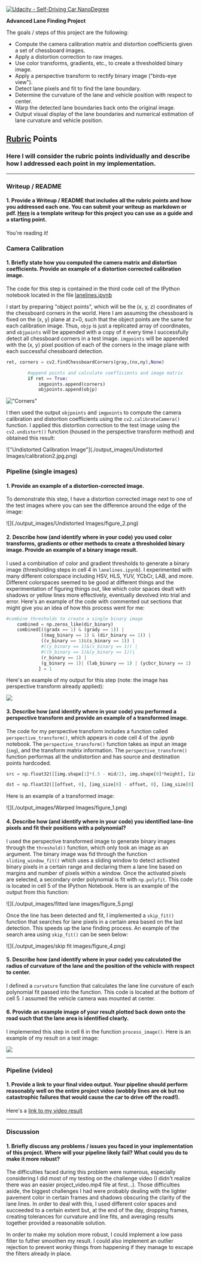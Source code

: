 [![Udacity - Self-Driving Car NanoDegree](https://s3.amazonaws.com/udacity-sdc/github/shield-carnd.svg)](http://www.udacity.com/drive)

**Advanced Lane Finding Project**

The goals / steps of this project are the following:

* Compute the camera calibration matrix and distortion coefficients given a set of chessboard images.
* Apply a distortion correction to raw images.
* Use color transforms, gradients, etc., to create a thresholded binary image.
* Apply a perspective transform to rectify binary image ("birds-eye view").
* Detect lane pixels and fit to find the lane boundary.
* Determine the curvature of the lane and vehicle position with respect to center.
* Warp the detected lane boundaries back onto the original image.
* Output visual display of the lane boundaries and numerical estimation of lane curvature and vehicle position.

## [Rubric](https://review.udacity.com/#!/rubrics/571/view) Points

### Here I will consider the rubric points individually and describe how I addressed each point in my implementation.  

---

### Writeup / README

#### 1. Provide a Writeup / README that includes all the rubric points and how you addressed each one.  You can submit your writeup as markdown or pdf.  [Here](https://github.com/udacity/CarND-Advanced-Lane-Lines/blob/master/writeup_template.md) is a template writeup for this project you can use as a guide and a starting point.  

You're reading it!

### Camera Calibration

#### 1. Briefly state how you computed the camera matrix and distortion coefficients. Provide an example of a distortion corrected calibration image.

The code for this step is contained in the third code cell of the IPython notebook located in the file [lanelines.ipynb](https://github.com/emiranda927/CarND-Advanced-Lane-Lines/blob/master/lanelines.ipynb)

I start by preparing "object points", which will be the (x, y, z) coordinates of the chessboard corners in the world. Here I am assuming the chessboard is fixed on the (x, y) plane at z=0, such that the object points are the same for each calibration image.  Thus, `objp` is just a replicated array of coordinates, and `objpoints` will be appended with a copy of it every time I successfully detect all chessboard corners in a test image.  `imgpoints` will be appended with the (x, y) pixel position of each of the corners in the image plane with each successful chessboard detection.  

```python
ret, corners = cv2.findChessboardCorners(gray,(nx,ny),None)

        #append points and calculate coefficients and image matrix
        if ret == True:
            imgpoints.append(corners)
            objpoints.append(objp)
```
!["Corners"](./output_images/draw_corners/calibration18.jpg.png)

I then used the output `objpoints` and `imgpoints` to compute the camera calibration and distortion coefficients using the `cv2.calibrateCamera()` function.  I applied this distortion correction to the test image using the `cv2.undistort()` function (housed in the perspective transform method) and obtained this result: 

!["Undistorted Calibration Image"](./output_images/Undistorted Images/calibration2.jpg.png)

### Pipeline (single images)

#### 1. Provide an example of a distortion-corrected image.

To demonstrate this step, I have a distortion corrected image next to one of the test images where you can see the difference around the edge of the image:

![](./output_images/Undistorted Images/figure_2.png)

#### 2. Describe how (and identify where in your code) you used color transforms, gradients or other methods to create a thresholded binary image.  Provide an example of a binary image result.

I used a combination of color and gradient thresholds to generate a binary image (thresholding steps in cell 4 in `lanelines.ipynb`). I experimented with many different colorspace including HSV, HLS, YUV, YCbCr, LAB, and more. Different colorspaces seemed to be good at different things and the experimentation of figuring things out, like which color spaces dealt with shadows or yellow lines more effectively, eventually devolved into trial and error. Here's an example of the code with commented out sections that might give you an idea of how this process went for me:
```python
#combine thresholds to create a single binary image
    combined = np.zeros_like(dir_binary)
    combined[((gradx == 1) & (grady == 1)) |
             ((mag_binary == 1) & (dir_binary == 1)) |
             ((v_binary == 1)&(s_binary == 1)) |
             #((y_binary == 1)&(s_binary == 1)) |
             #((b_binary == 1)&(y_binary == 1))|
             (r_binary == 1) |
             (g_binary == 1)| (lab_binary == 1) | (ycbcr_binary == 1)
            ] = 1  
```
Here's an example of my output for this step (note: the image has perspective transform already applied):

![](./output_images/BirdsEye/figure_4.png)

#### 3. Describe how (and identify where in your code) you performed a perspective transform and provide an example of a transformed image.

The code for my perspective transform includes a function called `perspective_transform()`, which appears in code cell 4 of the .ipynb notebook.  The `perspective_transform()` function takes as input an image (`img`), and the transform matrix information. The `perspective_transform()` function performas all the undistortion and has source and destination  points hardcoded.

```python
src = np.float32([[img.shape[1]*(.5 - mid/2), img.shape[0]*height], [img.shape[1]*(.5 + mid/2), img.shape[0]*height],[img.shape[1]*(.5 + bot/2), img.shape[0]*bot_trim], [img.shape[1]*(.5 - bot/2), img.shape[0]*bot_trim]])

dst = np.float32([[offset, 0], [img_size[0] - offset, 0], [img_size[0] - offset, img_size[1]], [offset, img_size[1]]])
```
Here is an example of a transformed image:

![](./output_images/Warped Images/figure_1.png)

#### 4. Describe how (and identify where in your code) you identified lane-line pixels and fit their positions with a polynomial?

I used the perspective transformed image to generate binary images through the `threshold()` function, which only took an image as an argument. The binary image was fid through the function `sliding_window_fit()` which uses a sliding window to detect activated binary pixels in a certain range and declaring them a lane line based on margins and number of pixels within a window. Once the activated pixels are selected, a secondary order polynomial  is fit with `np.polyfit`. This code is located in cell 5 of the IPython Notebook. Here is an example of the output from this function:

![](./output_images/fitted lane images/figure_5.png)

Once the line has been detected and fit, I implemented a `skip_fit()` function that searches for lane pixels in a certain area based on the last detection. This speeds up the lane finding process. An example of the search area using `skip_fit()` can be seen below:

![](./output_images/skip fit images/figure_4.png)

#### 5. Describe how (and identify where in your code) you calculated the radius of curvature of the lane and the position of the vehicle with respect to center.

I defined a `curvature` function that calculates the lane line curvature of each polynomial fit passed into the function. This code is located at the bottom of cell 5. I assumed the vehicle camera was mounted at center.

#### 6. Provide an example image of your result plotted back down onto the road such that the lane area is identified clearly.

I implemented this step in cell 6 in the function `process_image()`.  Here is an example of my result on a test image:

![](./output_images/mapped_lane.png)

---

### Pipeline (video)

#### 1. Provide a link to your final video output.  Your pipeline should perform reasonably well on the entire project video (wobbly lines are ok but no catastrophic failures that would cause the car to drive off the road!).

Here's a [link to my video result](./video_output/out_video.mp4)

---

### Discussion

#### 1. Briefly discuss any problems / issues you faced in your implementation of this project.  Where will your pipeline likely fail?  What could you do to make it more robust?

The difficulties faced during this problem were numerous, especially considering I did most of my testing on the challenge video (I didn't realize there was an easier project_video.mp4 file at first...). Those difficulties aside, the biggest challenges I had were probably dealing with the lighter pavement color in certain frames and shadows obscuring the clarity of the lane lines. In order to deal with this, I used different color spaces and succeeded to a certain extent but, at the end of the day, dropping frames, creating tolerances for curvature and line fits, and averaging results together provided a reasonable solution.

In order to make my solution more robust, I could implement a low pass filter to futher smoothen my result. I could also implement an outlier rejection to prevent wonky things from happening if they manage to escape the filters already in place.
